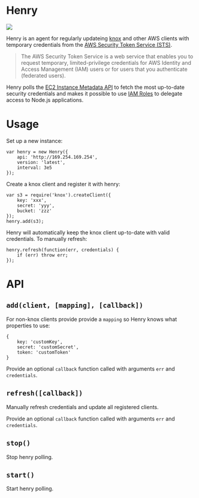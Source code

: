 Henry
=====

![](http://f.cl.ly/items/2u24432D210m3i0q422g/Screenshot_2_19_13_12_01_AM.png)

Henry is an agent for regularly updateing [knox][knox] and other AWS clients with
temporary credentials from the [AWS Security Token Service (STS)][sts].

> The AWS Security Token Service is a web service that enables you to request
> temporary, limited-privilege credentials for AWS Identity and Access
> Management (IAM) users or for users that you authenticate (federated users).

Henry polls the [EC2 Instance Metadata API][metadata] to fetch the most
up-to-date security credentials and makes it possible to use
[IAM Roles][roles] to delegate access to Node.js applications.

[knox]:https://github.com/LearnBoost/knox
[sts]:http://docs.aws.amazon.com/STS/latest/APIReference/Welcome.html
[metadata]:http://docs.aws.amazon.com/AWSEC2/latest/UserGuide/AESDG-chapter-instancedata.html
[roles]:http://docs.aws.amazon.com/IAM/latest/UserGuide/WorkingWithRoles.html

Usage
=====

Set up a new instance:

    var henry = new Henry({
        api: 'http://169.254.169.254',
        version: 'latest',
        interval: 3e5
    });

Create a knox client and register it with henry:

    var s3 = require('knox').createClient({
        key: 'xxx',
        secret: 'yyy',
        bucket: 'zzz'
    });
    henry.add(s3);

Henry will automatically keep the knox client up-to-date with valid
credentials. To manually refresh:

    henry.refresh(function(err, credentials) {
        if (err) throw err;
    });

API
===

## `add(client, [mapping], [callback])`

For non-knox clients provide provide a `mapping` so Henry knows what properties
to use:

    {
        key: 'customKey',
        secret: 'customSecret',
        token: 'customToken'
    }

Provide an optional `callback` function called with arguments `err` and `credentials`.

## `refresh([callback])`

Manually refresh credentials and update all registered clients.

Provide an optional `callback` function called with arguments `err` and `credentials`.

## `stop()`

Stop henry polling.

## `start()`

Start henry polling.
